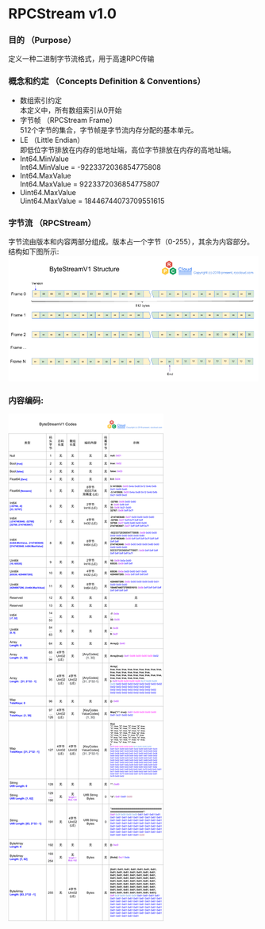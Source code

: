 # RPCStream v1.0

### 目的 （Purpose）
定义一种二进制字节流格式，用于高速RPC传输

### 概念和约定 （Concepts Definition & Conventions）
* 数组索引约定 <br>
本定义中，所有数组索引从0开始
* 字节帧 （RPCStream Frame）<br>
512个字节的集合，字节帧是字节流内存分配的基本单元。
* LE （Little Endian）<br>
即低位字节排放在内存的低地址端，高位字节排放在内存的高地址端。
* Int64.MinValue   <br>
Int64.MinValue = -9223372036854775808 <br>
* Int64.MaxValue <br>
Int64.MaxValue = 9223372036854775807
* Uint64.MaxValue <br>
Uint64.MaxValue = 18446744073709551615

### 字节流 （RPCStream）
字节流由版本和内容两部分组成。版本占一个字节（0-255），其余为内容部分。<br>
结构如下图所示:
![avatar](img/RPCStream-structure.png)

### 内容编码:
![avatar](img/RPCStream-codes.v1.png)
